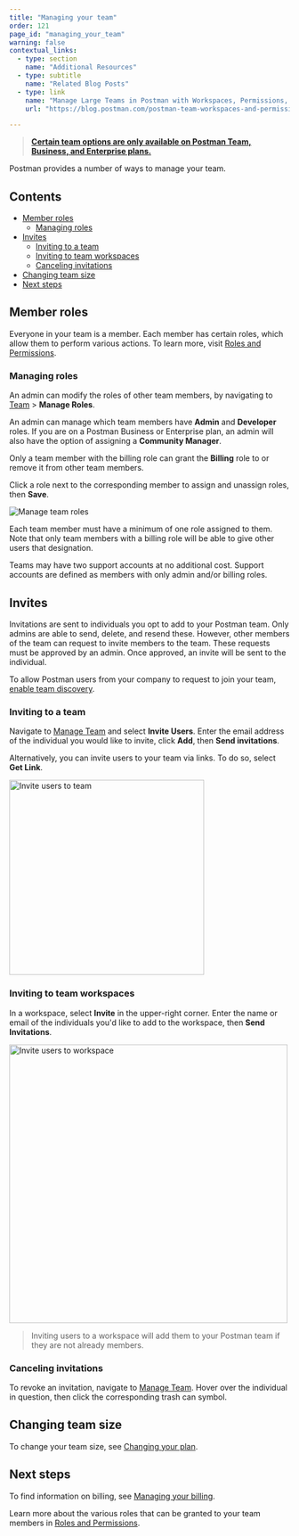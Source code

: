 ```yaml
---
title: "Managing your team"
order: 121
page_id: "managing_your_team"
warning: false
contextual_links:
  - type: section
    name: "Additional Resources"
  - type: subtitle
    name: "Related Blog Posts"
  - type: link
    name: "Manage Large Teams in Postman with Workspaces, Permissions, and Version Control"
    url: "https://blog.postman.com/postman-team-workspaces-and-permissions/"

---
```


> __[Certain team options are only available on Postman Team, Business, and Enterprise plans.](https://www.postman.com/pricing)__

Postman provides a number of ways to manage your team.

## Contents

* [Member roles](#member-roles)
    * [Managing roles](#managing-roles)
* [Invites](#invites)
    * [Inviting to a team](#inviting-to-a-team)
    * [Inviting to team workspaces](#inviting-to-team-workspaces)
    * [Canceling invitations](#canceling-invitations)
* [Changing team size](#changing-team-size)
* [Next steps](#next-steps)

## Member roles

Everyone in your team is a member. Each member has certain roles, which allow them to perform various actions. To learn more, visit [Roles and Permissions](/docs/collaborating-in-postman/roles-and-permissions/).

### Managing roles

An admin can modify the roles of other team members, by navigating to [Team](https://go.postman.co/team) > **Manage Roles**.

An admin can manage which team members have **Admin** and **Developer** roles. If you are on a Postman Business or Enterprise plan, an admin will also have the option of assigning a **Community Manager**.

Only a team member with the billing role can grant the **Billing** role to or remove it from other team members.

Click a role next to the corresponding member to assign and unassign roles, then **Save**. 

<img alt="Manage team roles" src="https://assets.postman.com/postman-docs/manage-team-abdcm.jpg"/>

Each team member must have a minimum of one role assigned to them. Note that only team members with a billing role will be able to give other users that designation.

Teams may have two support accounts at no additional cost. Support accounts are defined as members with only admin and/or billing roles.

## Invites

Invitations are sent to individuals you opt to add to your Postman team. Only admins are able to send, delete, and resend these. However, other members of the team can request to invite members to the team. These requests must be approved by an admin. Once approved, an invite will be sent to the individual.

To allow Postman users from your company to request to join your team, [enable team discovery](/docs/collaborating-in-postman/collaboration-intro/#making-your-team-discoverable).

### Inviting to a team

Navigate to [Manage Team](https://go.postman.co/team) and select **Invite Users**. Enter the email address of the individual you would like to invite, click **Add**, then **Send invitations**.

Alternatively, you can invite users to your team via links. To do so, select **Get Link**.

<img alt="Invite users to team" src="https://assets.postman.com/postman-docs/invite-users-to-team.jpg" width="350px"/>

### Inviting to team workspaces

In a workspace, select **Invite** in the upper-right corner. Enter the name or email of the individuals you'd like to add to the workspace, then **Send Invitations**.

<img alt="Invite users to workspace" src="https://assets.postman.com/postman-docs/invite-users-to-workspace.jpg" width="500px"/>

> Inviting users to a workspace will add them to your Postman team if they are not already members.

### Canceling invitations

To revoke an invitation, navigate to [Manage Team](https://go.postman.co/team). Hover over the individual in question, then click the corresponding trash can symbol.

## Changing team size

To change your team size, see [Changing your plan](/docs/administration/billing/#changing-your-plan).

## Next steps

To find information on billing, see [Managing your billing](/docs/administration/billing/).

Learn more about the various roles that can be granted to your team members in [Roles and Permissions](/docs/collaborating-in-postman/roles-and-permissions/).
